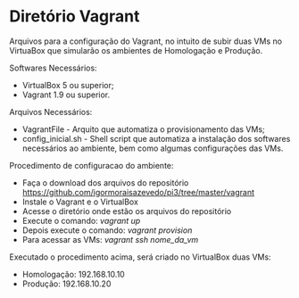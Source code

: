 # Diretório Vagrant
Arquivos para a configuração do Vagrant, no intuito de subir duas VMs no VirtuaBox que simularão os ambientes de Homologação e Produção.

Softwares Necessários:
- VirtualBox 5 ou superior;
- Vagrant 1.9 ou superior.
 
Arquivos Necessários:
- VagrantFile - Arquito que automatiza o provisionamento das VMs;
- config_inicial.sh - Shell script que automatiza a instalação dos softwares necessários ao ambiente, bem como algumas configurações das VMs.

Procedimento de configuracao do ambiente:
 - Faça o download dos arquivos do repositório https://github.com/igormoraisazevedo/pi3/tree/master/vagrant
 - Instale o Vagrant e o VirtualBox
 - Acesse o diretório onde estão os arquivos do repositório
 - Execute o comando: *vagrant up*
 - Depois execute o comando: *vagrant provision*
 - Para acessar as VMs: *vagrant ssh nome_da_vm*

Executado o procedimento acima, será criado no VirtualBox duas VMs:
 - Homologação: 192.168.10.10
 - Produção: 192.168.10.20
